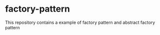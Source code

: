 # factory-pattern
This repository contains a example of factory pattern and abstract factory pattern

